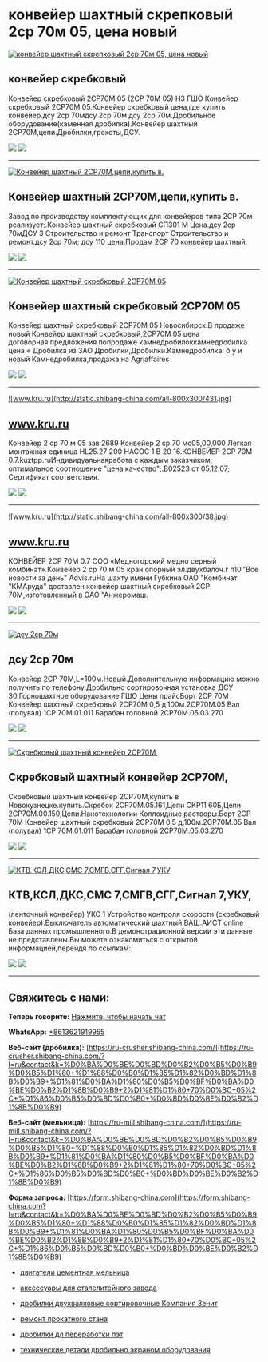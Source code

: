 # конвейер шахтный скрепковый 2ср 70м 05, цена новый

<a href="https://swt.shibang-china.com/?l=ru&img&k=%D0%BA%D0%BE%D0%BD%D0%B2%D0%B5%D0%B9%D0%B5%D1%80+%D1%88%D0%B0%D1%85%D1%82%D0%BD%D1%8B%D0%B9+%D1%81%D0%BA%D1%80%D0%B5%D0%BF%D0%BA%D0%BE%D0%B2%D1%8B%D0%B9+2%D1%81%D1%80+70%D0%BC+05%2C+%D1%86%D0%B5%D0%BD%D0%B0+%D0%BD%D0%BE%D0%B2%D1%8B%D0%B9" target="_blank">![конвейер шахтный скрепковый 2ср 70м 05, цена новый](http://static.shibang-china.com/all-800x300/534.jpg)</a>

## конвейер скребковый
Конвейер скребковый 2СР70М 05 (2СР 70М 05) НЗ ГШО Конвейер скребковый 2СР70М 05.Конвейер скребковый цена,где купить конвейер.дсу 2ср 70мдсу 2ср 70м дсу 2ср 70м.Дробильное оборудование(каменная дробилка).Конвейер шахтный 2СР70М,цепи.Дробилки,грохоты,ДСУ.


<a href="https://whatsapp.shibangsoft.com/WhatsApp.php" target="_blank" title="WhatsApp">![](http://static.shibang-china.com/icon/whatsapp.png)</a> <a href="https://swt.shibang-china.com/?l=ru&icon&k=%D0%BA%D0%BE%D0%BD%D0%B2%D0%B5%D0%B9%D0%B5%D1%80+%D1%88%D0%B0%D1%85%D1%82%D0%BD%D1%8B%D0%B9+%D1%81%D0%BA%D1%80%D0%B5%D0%BF%D0%BA%D0%BE%D0%B2%D1%8B%D0%B9+2%D1%81%D1%80+70%D0%BC+05%2C+%D1%86%D0%B5%D0%BD%D0%B0+%D0%BD%D0%BE%D0%B2%D1%8B%D0%B9" target="_blank">![](http://static.shibang-china.com/icon/chat-ru.png)</a>

---

<a href="https://swt.shibang-china.com/?l=ru&img&k=%D0%BA%D0%BE%D0%BD%D0%B2%D0%B5%D0%B9%D0%B5%D1%80+%D1%88%D0%B0%D1%85%D1%82%D0%BD%D1%8B%D0%B9+%D1%81%D0%BA%D1%80%D0%B5%D0%BF%D0%BA%D0%BE%D0%B2%D1%8B%D0%B9+2%D1%81%D1%80+70%D0%BC+05%2C+%D1%86%D0%B5%D0%BD%D0%B0+%D0%BD%D0%BE%D0%B2%D1%8B%D0%B9" target="_blank">![Конвейер шахтный 2СР70М,цепи,купить в.](http://static.shibang-china.com/all-800x300/488.jpg)</a>

## Конвейер шахтный 2СР70М,цепи,купить в.
Завод по производству комплектующих для конвейеров типа 2СР 70м реализует:.Конвейер шахтный скребковый СП301 М Цена.дсу 2ср 70мДСУ 3 Строительство и ремонт Транспорт Строительство и ремонт.дсу 2ср 70м; дсу 110 цена.Продам 2СР 70 конвейер шахтный.


<a href="https://whatsapp.shibangsoft.com/WhatsApp.php" target="_blank" title="WhatsApp">![](http://static.shibang-china.com/icon/whatsapp.png)</a> <a href="https://swt.shibang-china.com/?l=ru&icon&k=%D0%BA%D0%BE%D0%BD%D0%B2%D0%B5%D0%B9%D0%B5%D1%80+%D1%88%D0%B0%D1%85%D1%82%D0%BD%D1%8B%D0%B9+%D1%81%D0%BA%D1%80%D0%B5%D0%BF%D0%BA%D0%BE%D0%B2%D1%8B%D0%B9+2%D1%81%D1%80+70%D0%BC+05%2C+%D1%86%D0%B5%D0%BD%D0%B0+%D0%BD%D0%BE%D0%B2%D1%8B%D0%B9" target="_blank">![](http://static.shibang-china.com/icon/chat-ru.png)</a>

---

<a href="https://swt.shibang-china.com/?l=ru&img&k=%D0%BA%D0%BE%D0%BD%D0%B2%D0%B5%D0%B9%D0%B5%D1%80+%D1%88%D0%B0%D1%85%D1%82%D0%BD%D1%8B%D0%B9+%D1%81%D0%BA%D1%80%D0%B5%D0%BF%D0%BA%D0%BE%D0%B2%D1%8B%D0%B9+2%D1%81%D1%80+70%D0%BC+05%2C+%D1%86%D0%B5%D0%BD%D0%B0+%D0%BD%D0%BE%D0%B2%D1%8B%D0%B9" target="_blank">![Конвейер шахтный скребковый 2СР70М 05](http://static.shibang-china.com/all-800x300/317.jpg)</a>

## Конвейер шахтный скребковый 2СР70М 05
Конвейер шахтный скребковый 2СР70М 05 Новосибирск.В продаже новый Конвейер шахтный скребковый,2СР70М 05 цена договорная.предложения попродаже камнедробилоккамнедробилка цена « Дробилка из ЗАО Дробилки,Дробилки.Камнедробилка: б у и новый Камнедробилка,продажа на Agriaffaires


<a href="https://whatsapp.shibangsoft.com/WhatsApp.php" target="_blank" title="WhatsApp">![](http://static.shibang-china.com/icon/whatsapp.png)</a> <a href="https://swt.shibang-china.com/?l=ru&icon&k=%D0%BA%D0%BE%D0%BD%D0%B2%D0%B5%D0%B9%D0%B5%D1%80+%D1%88%D0%B0%D1%85%D1%82%D0%BD%D1%8B%D0%B9+%D1%81%D0%BA%D1%80%D0%B5%D0%BF%D0%BA%D0%BE%D0%B2%D1%8B%D0%B9+2%D1%81%D1%80+70%D0%BC+05%2C+%D1%86%D0%B5%D0%BD%D0%B0+%D0%BD%D0%BE%D0%B2%D1%8B%D0%B9" target="_blank">![](http://static.shibang-china.com/icon/chat-ru.png)</a>

---

<a href="https://swt.shibang-china.com/?l=ru&img&k=%D0%BA%D0%BE%D0%BD%D0%B2%D0%B5%D0%B9%D0%B5%D1%80+%D1%88%D0%B0%D1%85%D1%82%D0%BD%D1%8B%D0%B9+%D1%81%D0%BA%D1%80%D0%B5%D0%BF%D0%BA%D0%BE%D0%B2%D1%8B%D0%B9+2%D1%81%D1%80+70%D0%BC+05%2C+%D1%86%D0%B5%D0%BD%D0%B0+%D0%BD%D0%BE%D0%B2%D1%8B%D0%B9" target="_blank">![www.kru.ru](http://static.shibang-china.com/all-800x300/431.jpg)</a>

## www.kru.ru
Конвейер 2 ср 70 м 05 зав 2689 Конвейер 2 ср 70 мс05,00,000 Легкая монтажная единица HL25.27 200 НАСОС 1 В 20 16.КОНВЕЙЕР 2СР 70М 0.7.kuztpp.ruИндивидуальнаяработа с каждым заказчиком; оптимальное соотношение "цена качество";.В02523 от 05.12.07; Сертификат соответствия.


<a href="https://whatsapp.shibangsoft.com/WhatsApp.php" target="_blank" title="WhatsApp">![](http://static.shibang-china.com/icon/whatsapp.png)</a> <a href="https://swt.shibang-china.com/?l=ru&icon&k=%D0%BA%D0%BE%D0%BD%D0%B2%D0%B5%D0%B9%D0%B5%D1%80+%D1%88%D0%B0%D1%85%D1%82%D0%BD%D1%8B%D0%B9+%D1%81%D0%BA%D1%80%D0%B5%D0%BF%D0%BA%D0%BE%D0%B2%D1%8B%D0%B9+2%D1%81%D1%80+70%D0%BC+05%2C+%D1%86%D0%B5%D0%BD%D0%B0+%D0%BD%D0%BE%D0%B2%D1%8B%D0%B9" target="_blank">![](http://static.shibang-china.com/icon/chat-ru.png)</a>

---

<a href="https://swt.shibang-china.com/?l=ru&img&k=%D0%BA%D0%BE%D0%BD%D0%B2%D0%B5%D0%B9%D0%B5%D1%80+%D1%88%D0%B0%D1%85%D1%82%D0%BD%D1%8B%D0%B9+%D1%81%D0%BA%D1%80%D0%B5%D0%BF%D0%BA%D0%BE%D0%B2%D1%8B%D0%B9+2%D1%81%D1%80+70%D0%BC+05%2C+%D1%86%D0%B5%D0%BD%D0%B0+%D0%BD%D0%BE%D0%B2%D1%8B%D0%B9" target="_blank">![www.kru.ru](http://static.shibang-china.com/all-800x300/38.jpg)</a>

## www.kru.ru
КОНВЕЙЕР 2СР 70М 0.7 ООО «Медногорский медно серный комбинат».Конвейер 2 ср 70 м 05 кран опорный эл.двухбалоч.г п10."Все новости за день" Advis.ruНа шахту имени Губкина ОАО "Комбинат "КМАруда" доставлен конвейер шахтный скребковый 2СР 70М,изготовленный в ОАО "Анжеромаш.


<a href="https://whatsapp.shibangsoft.com/WhatsApp.php" target="_blank" title="WhatsApp">![](http://static.shibang-china.com/icon/whatsapp.png)</a> <a href="https://swt.shibang-china.com/?l=ru&icon&k=%D0%BA%D0%BE%D0%BD%D0%B2%D0%B5%D0%B9%D0%B5%D1%80+%D1%88%D0%B0%D1%85%D1%82%D0%BD%D1%8B%D0%B9+%D1%81%D0%BA%D1%80%D0%B5%D0%BF%D0%BA%D0%BE%D0%B2%D1%8B%D0%B9+2%D1%81%D1%80+70%D0%BC+05%2C+%D1%86%D0%B5%D0%BD%D0%B0+%D0%BD%D0%BE%D0%B2%D1%8B%D0%B9" target="_blank">![](http://static.shibang-china.com/icon/chat-ru.png)</a>

---

<a href="https://swt.shibang-china.com/?l=ru&img&k=%D0%BA%D0%BE%D0%BD%D0%B2%D0%B5%D0%B9%D0%B5%D1%80+%D1%88%D0%B0%D1%85%D1%82%D0%BD%D1%8B%D0%B9+%D1%81%D0%BA%D1%80%D0%B5%D0%BF%D0%BA%D0%BE%D0%B2%D1%8B%D0%B9+2%D1%81%D1%80+70%D0%BC+05%2C+%D1%86%D0%B5%D0%BD%D0%B0+%D0%BD%D0%BE%D0%B2%D1%8B%D0%B9" target="_blank">![дсу 2ср 70м](http://static.shibang-china.com/all-800x300/149.jpg)</a>

## дсу 2ср 70м
Конвейер 2СР 70М,L=100м.Новый.Дополнительную информацию можно получить по телефону.Дробильно сортировочная установка ДСУ 30.Горношахтное оборудование ГШО Цены прайсБорт 2СР 70М Конвейер шахтный скребковый 2СР70М 0,5 д.100м.2СР70М.05 Вал (полувал) 1СР 70М.01.011 Барабан головной 2СР70М.05.03.270


<a href="https://whatsapp.shibangsoft.com/WhatsApp.php" target="_blank" title="WhatsApp">![](http://static.shibang-china.com/icon/whatsapp.png)</a> <a href="https://swt.shibang-china.com/?l=ru&icon&k=%D0%BA%D0%BE%D0%BD%D0%B2%D0%B5%D0%B9%D0%B5%D1%80+%D1%88%D0%B0%D1%85%D1%82%D0%BD%D1%8B%D0%B9+%D1%81%D0%BA%D1%80%D0%B5%D0%BF%D0%BA%D0%BE%D0%B2%D1%8B%D0%B9+2%D1%81%D1%80+70%D0%BC+05%2C+%D1%86%D0%B5%D0%BD%D0%B0+%D0%BD%D0%BE%D0%B2%D1%8B%D0%B9" target="_blank">![](http://static.shibang-china.com/icon/chat-ru.png)</a>

---

<a href="https://swt.shibang-china.com/?l=ru&img&k=%D0%BA%D0%BE%D0%BD%D0%B2%D0%B5%D0%B9%D0%B5%D1%80+%D1%88%D0%B0%D1%85%D1%82%D0%BD%D1%8B%D0%B9+%D1%81%D0%BA%D1%80%D0%B5%D0%BF%D0%BA%D0%BE%D0%B2%D1%8B%D0%B9+2%D1%81%D1%80+70%D0%BC+05%2C+%D1%86%D0%B5%D0%BD%D0%B0+%D0%BD%D0%BE%D0%B2%D1%8B%D0%B9" target="_blank">![Скребковый шахтный конвейер 2СР70М,](http://static.shibang-china.com/all-800x300/848.jpg)</a>

## Скребковый шахтный конвейер 2СР70М,
Скребковый шахтный конвейер 2СР70М,купить в Новокузнецке.купить.Скребок 2СР70М.05.161,Цепи СКР11 60Б,Цепи 2СР70М.00.150,Цепи.Нанотехнологии Коллоидные растворы.Борт 2СР 70М Конвейер шахтный скребковый 2СР70М 0,5 д.100м.2СР70М.05 Вал (полувал) 1СР 70М.01.011 Барабан головной 2СР70М.05.03.270


<a href="https://whatsapp.shibangsoft.com/WhatsApp.php" target="_blank" title="WhatsApp">![](http://static.shibang-china.com/icon/whatsapp.png)</a> <a href="https://swt.shibang-china.com/?l=ru&icon&k=%D0%BA%D0%BE%D0%BD%D0%B2%D0%B5%D0%B9%D0%B5%D1%80+%D1%88%D0%B0%D1%85%D1%82%D0%BD%D1%8B%D0%B9+%D1%81%D0%BA%D1%80%D0%B5%D0%BF%D0%BA%D0%BE%D0%B2%D1%8B%D0%B9+2%D1%81%D1%80+70%D0%BC+05%2C+%D1%86%D0%B5%D0%BD%D0%B0+%D0%BD%D0%BE%D0%B2%D1%8B%D0%B9" target="_blank">![](http://static.shibang-china.com/icon/chat-ru.png)</a>

---

<a href="https://swt.shibang-china.com/?l=ru&img&k=%D0%BA%D0%BE%D0%BD%D0%B2%D0%B5%D0%B9%D0%B5%D1%80+%D1%88%D0%B0%D1%85%D1%82%D0%BD%D1%8B%D0%B9+%D1%81%D0%BA%D1%80%D0%B5%D0%BF%D0%BA%D0%BE%D0%B2%D1%8B%D0%B9+2%D1%81%D1%80+70%D0%BC+05%2C+%D1%86%D0%B5%D0%BD%D0%B0+%D0%BD%D0%BE%D0%B2%D1%8B%D0%B9" target="_blank">![КТВ,КСЛ,ДКС,СМС 7,СМГВ,СГГ,Сигнал 7,УКУ,](http://static.shibang-china.com/all-800x300/937.jpg)</a>

## КТВ,КСЛ,ДКС,СМС 7,СМГВ,СГГ,Сигнал 7,УКУ,
(ленточный конвейер) УКС 1 Устройство контроля скорости (скребковый конвейер).Выключатель автоматический шахтный ВАШ.АИСТ online База данных промышленного.В демонстрационной версии эти данные не представлены.Вы можете ознакомиться с открытой информацией,перейдя по ссылкам:


<a href="https://whatsapp.shibangsoft.com/WhatsApp.php" target="_blank" title="WhatsApp">![](http://static.shibang-china.com/icon/whatsapp.png)</a> <a href="https://swt.shibang-china.com/?l=ru&icon&k=%D0%BA%D0%BE%D0%BD%D0%B2%D0%B5%D0%B9%D0%B5%D1%80+%D1%88%D0%B0%D1%85%D1%82%D0%BD%D1%8B%D0%B9+%D1%81%D0%BA%D1%80%D0%B5%D0%BF%D0%BA%D0%BE%D0%B2%D1%8B%D0%B9+2%D1%81%D1%80+70%D0%BC+05%2C+%D1%86%D0%B5%D0%BD%D0%B0+%D0%BD%D0%BE%D0%B2%D1%8B%D0%B9" target="_blank">![](http://static.shibang-china.com/icon/chat-ru.png)</a>

---
## Свяжитесь с нами:

**Теперь говорите:** [Нажмите, чтобы начать чат](https://swt.shibang-china.com?l=ru&contact&k=%D0%BA%D0%BE%D0%BD%D0%B2%D0%B5%D0%B9%D0%B5%D1%80+%D1%88%D0%B0%D1%85%D1%82%D0%BD%D1%8B%D0%B9+%D1%81%D0%BA%D1%80%D0%B5%D0%BF%D0%BA%D0%BE%D0%B2%D1%8B%D0%B9+2%D1%81%D1%80+70%D0%BC+05%2C+%D1%86%D0%B5%D0%BD%D0%B0+%D0%BD%D0%BE%D0%B2%D1%8B%D0%B9)

**WhatsApp:**  [+8613621919955](https://whatsapp.shibangsoft.com/WhatsApp.php)

**Веб-сайт (дробилка):** [https://ru-crusher.shibang-china.com/](https://ru-crusher.shibang-china.com/?l=ru&contact&k=%D0%BA%D0%BE%D0%BD%D0%B2%D0%B5%D0%B9%D0%B5%D1%80+%D1%88%D0%B0%D1%85%D1%82%D0%BD%D1%8B%D0%B9+%D1%81%D0%BA%D1%80%D0%B5%D0%BF%D0%BA%D0%BE%D0%B2%D1%8B%D0%B9+2%D1%81%D1%80+70%D0%BC+05%2C+%D1%86%D0%B5%D0%BD%D0%B0+%D0%BD%D0%BE%D0%B2%D1%8B%D0%B9)

**Веб-сайт (мельница):** [https://ru-mill.shibang-china.com/](https://ru-mill.shibang-china.com/?l=ru&contact&k=%D0%BA%D0%BE%D0%BD%D0%B2%D0%B5%D0%B9%D0%B5%D1%80+%D1%88%D0%B0%D1%85%D1%82%D0%BD%D1%8B%D0%B9+%D1%81%D0%BA%D1%80%D0%B5%D0%BF%D0%BA%D0%BE%D0%B2%D1%8B%D0%B9+2%D1%81%D1%80+70%D0%BC+05%2C+%D1%86%D0%B5%D0%BD%D0%B0+%D0%BD%D0%BE%D0%B2%D1%8B%D0%B9)

**Форма запроса:** [https://form.shibang-china.com](https://form.shibang-china.com?l=ru&contact&k=%D0%BA%D0%BE%D0%BD%D0%B2%D0%B5%D0%B9%D0%B5%D1%80+%D1%88%D0%B0%D1%85%D1%82%D0%BD%D1%8B%D0%B9+%D1%81%D0%BA%D1%80%D0%B5%D0%BF%D0%BA%D0%BE%D0%B2%D1%8B%D0%B9+2%D1%81%D1%80+70%D0%BC+05%2C+%D1%86%D0%B5%D0%BD%D0%B0+%D0%BD%D0%BE%D0%B2%D1%8B%D0%B9)

* [двигатели цементная мельница](../109/%D0%B4%D0%B2%D0%B8%D0%B3%D0%B0%D1%82%D0%B5%D0%BB%D0%B8%20%D1%86%D0%B5%D0%BC%D0%B5%D0%BD%D1%82%D0%BD%D0%B0%D1%8F%20%D0%BC%D0%B5%D0%BB%D1%8C%D0%BD%D0%B8%D1%86%D0%B0.md)

* [аксессуары для сталелитейного завода](../120/%D0%B0%D0%BA%D1%81%D0%B5%D1%81%D1%81%D1%83%D0%B0%D1%80%D1%8B%20%D0%B4%D0%BB%D1%8F%20%D1%81%D1%82%D0%B0%D0%BB%D0%B5%D0%BB%D0%B8%D1%82%D0%B5%D0%B9%D0%BD%D0%BE%D0%B3%D0%BE%20%D0%B7%D0%B0%D0%B2%D0%BE%D0%B4%D0%B0.md)

* [дробилки двухвалковые сортировочные Компания Зенит](../110/%D0%B4%D1%80%D0%BE%D0%B1%D0%B8%D0%BB%D0%BA%D0%B8%20%D0%B4%D0%B2%D1%83%D1%85%D0%B2%D0%B0%D0%BB%D0%BA%D0%BE%D0%B2%D1%8B%D0%B5%20%D1%81%D0%BE%D1%80%D1%82%D0%B8%D1%80%D0%BE%D0%B2%D0%BE%D1%87%D0%BD%D1%8B%D0%B5%20%D0%9A%D0%BE%D0%BC%D0%BF%D0%B0%D0%BD%D0%B8%D1%8F%20%D0%97%D0%B5%D0%BD%D0%B8%D1%82.md)

* [ремонт прокатного стана](../120/%D1%80%D0%B5%D0%BC%D0%BE%D0%BD%D1%82%20%D0%BF%D1%80%D0%BE%D0%BA%D0%B0%D1%82%D0%BD%D0%BE%D0%B3%D0%BE%20%D1%81%D1%82%D0%B0%D0%BD%D0%B0.md)

* [дробилки дл переработки пэт](../109/%D0%B4%D1%80%D0%BE%D0%B1%D0%B8%D0%BB%D0%BA%D0%B8%20%D0%B4%D0%BB%20%D0%BF%D0%B5%D1%80%D0%B5%D1%80%D0%B0%D0%B1%D0%BE%D1%82%D0%BA%D0%B8%20%D0%BF%D1%8D%D1%82.md)

* [технические детали дробильно экраном оборудования](../112/%D1%82%D0%B5%D1%85%D0%BD%D0%B8%D1%87%D0%B5%D1%81%D0%BA%D0%B8%D0%B5%20%D0%B4%D0%B5%D1%82%D0%B0%D0%BB%D0%B8%20%D0%B4%D1%80%D0%BE%D0%B1%D0%B8%D0%BB%D1%8C%D0%BD%D0%BE%20%D1%8D%D0%BA%D1%80%D0%B0%D0%BD%D0%BE%D0%BC%20%D0%BE%D0%B1%D0%BE%D1%80%D1%83%D0%B4%D0%BE%D0%B2%D0%B0%D0%BD%D0%B8%D1%8F.md)